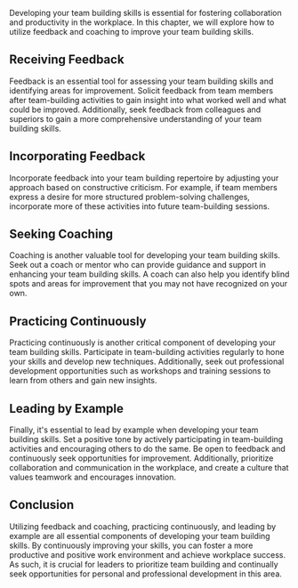 
Developing your team building skills is essential for fostering collaboration and productivity in the workplace. In this chapter, we will explore how to utilize feedback and coaching to improve your team building skills.

Receiving Feedback
------------------

Feedback is an essential tool for assessing your team building skills and identifying areas for improvement. Solicit feedback from team members after team-building activities to gain insight into what worked well and what could be improved. Additionally, seek feedback from colleagues and superiors to gain a more comprehensive understanding of your team building skills.

Incorporating Feedback
----------------------

Incorporate feedback into your team building repertoire by adjusting your approach based on constructive criticism. For example, if team members express a desire for more structured problem-solving challenges, incorporate more of these activities into future team-building sessions.

Seeking Coaching
----------------

Coaching is another valuable tool for developing your team building skills. Seek out a coach or mentor who can provide guidance and support in enhancing your team building skills. A coach can also help you identify blind spots and areas for improvement that you may not have recognized on your own.

Practicing Continuously
-----------------------

Practicing continuously is another critical component of developing your team building skills. Participate in team-building activities regularly to hone your skills and develop new techniques. Additionally, seek out professional development opportunities such as workshops and training sessions to learn from others and gain new insights.

Leading by Example
------------------

Finally, it's essential to lead by example when developing your team building skills. Set a positive tone by actively participating in team-building activities and encouraging others to do the same. Be open to feedback and continuously seek opportunities for improvement. Additionally, prioritize collaboration and communication in the workplace, and create a culture that values teamwork and encourages innovation.

Conclusion
----------

Utilizing feedback and coaching, practicing continuously, and leading by example are all essential components of developing your team building skills. By continuously improving your skills, you can foster a more productive and positive work environment and achieve workplace success. As such, it is crucial for leaders to prioritize team building and continually seek opportunities for personal and professional development in this area.

